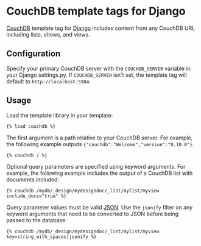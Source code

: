 # CouchDB template tags for Django

[CouchDB](http://couchdb.apache.org) template tag for
[Django](http://www.djangoproject.com) includes content from any CouchDB URL
including lists, shows, and views.

## Configuration

Specify your primary CouchDB server with the ``COUCHDB_SERVER`` variable in your
Django settings.py. If ``COUCHDB_SERVER`` isn't set, the template tag will
default to ``http://localhost:5984``.

## Usage

Load the template library in your template:

    {% load couchdb %}

The first argument is a path relative to your CouchDB server. For example, the
following example outputs ``{"couchdb":"Welcome","version":"0.10.0"}``.

    {% couchdb / %}

Optional query parameters are specified using keyword arguments. For example,
the following example includes the output of a CouchDB list with documents
included:

    {% couchdb /mydb/_design/mydesigndoc/_list/mylist/myview include_docs="true" %}

Query parameter values must be valid [JSON](http://www.json.org/). Use the
``jsonify`` filter on any keyword arguments that need to be converted to JSON
before being passed to the database:

    {% couchdb /mydb/_design/mydesigndoc/_list/mylist/myview key=string_with_spaces|jsonify %}